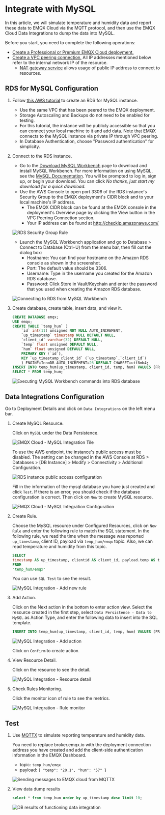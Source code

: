 # Integrate with MySQL

In this article, we will simulate temperature and humidity data and report these data to EMQX Cloud via the MQTT protocol, and then use the EMQX Cloud Data Integrations to dump the data into MySQL.

Before you start, you need to complete the following operations:

- [Create a Professional or Premium EMQX Cloud deployment.](../deployments/create_deployment.md)
- [Create a VPC peering connection.](../deployments/vpc_peering.md) All IP addresses mentioned below refer to the internal network IP of the resource.
  - [NAT gateway service](../vas/nat-gateway.md) allows usage of public IP address to connect to resources.

## RDS for MySQL Configuration

1. Follow [this AWS tutorial](https://aws.amazon.com/getting-started/hands-on/create-mysql-db/) to create an RDS for MySQL instance.

    - Use the same VPC that has been peered to the EMQX deployment.
    - Storage Autoscaling and Backups do not need to be enabled for testing.
    - For this tutorial, the instance will be publicly accessible so that you can connect your local machine to it and add data. Note that EMQX connects to the MySQL instance via private IP through VPC peering.
    - In Database Authentication, choose "Password authentication" for simplicity.

2. Connect to the RDS instance.

    - Go to the [Download MySQL Workbench](http://dev.mysql.com/downloads/workbench/) page to download and install MySQL Workbench. For more information on using MySQL, see the [MySQL Documentation](http://dev.mysql.com/doc/). You will be prompted to log in, sign up, or begin your download.  You can click *No thanks, just start my download for a quick download*.
    - Use the AWS Console to open port 3306 of the RDS instance's Security Group to the EMQX deployment's CIDR block and to your local machine's IP address.
      - The EMQX CIDR block can be found at the EMQX console in the deployment's Overview page by clicking the View button in the VPC Peering Connection section.
      - Your IP address can be found at <http://checkip.amazonaws.com/>

    ![RDS Security Group Rule](./_assets/rds_sec_group.png)

    - Launch the MySQL Workbench application and go to Database > Connect to Database (Ctrl+U) from the menu bar, then fill out the dialog box:
      - Hostname: You can find your hostname on the Amazon RDS console as shown in the screenshot.  
      - Port: The default value should be 3306.
      - Username: Type in the username you created for the Amazon RDS database.
      - Password: Click Store in Vault/Keychain and enter the password that you used when creating the Amazon RDS database.

    ![Connecting to RDS from MySQL Workbench](./_assets/rds_mysqlworkbench_conn.png)

3. Create database, create table, insert data, and view it.

    ```sql
    CREATE DATABASE emqx;
    USE emqx;
    CREATE TABLE `temp_hum` (
        `id` int(11) unsigned NOT NULL AUTO_INCREMENT,
        `up_timestamp` timestamp NULL DEFAULT NULL,
        `client_id` varchar(32) DEFAULT NULL,
        `temp` float unsigned DEFAULT NULL,
        `hum` float unsigned DEFAULT NULL,
        PRIMARY KEY (`id`),
        KEY `up_timestamp_client_id` (`up_timestamp`,`client_id`)
        ) ENGINE=InnoDB AUTO_INCREMENT=26 DEFAULT CHARSET=utf8mb4;
    INSERT INTO temp_hum(up_timestamp, client_id, temp, hum) VALUES (FROM_UNIXTIME(1603963414), 'temp_hum-001', 19.1, 55);
    SELECT * FROM temp_hum;
    ```

    ![Executing MySQL Workbench commands into RDS database](./_assets/rds_mysqlworkbench_exec.png)

## Data Integrations Configuration

Go to Deployment Details and click on `Data Integrations` on the left menu bar.

1. Create MySQL Resource.

    Click on `MySQL` under the Data Persistence.

    ![EMQX Cloud - MySQL Integration Tile](./_assets/rds_mysql_integration_tile.png)

    To use the AWS endpoint, the instance's public access must be disabled. The setting can be changed in the AWS Console at RDS > Databases > [DB Instance] > Modify > Connectivity > Additional Configuration.

    ![RDS instance public access configuration](_assets/rds_public_access_config.png)

    Fill in the information of the mysql database you have just created and click `Test`. If there is an error, you should check if the database configuration is correct. Then click on `New` to create MySQL resource.

    ![EMQX Cloud - MySQL Integration Configuration](./_assets/rds_mysql_integration_config.png)

2. Create Rule.

    Choose the MySQL resource under Configured Resources, click on `New Rule` and enter the following rule to match the SQL statement. In the following rule, we read the time when the message was reported `up_timestamp`, client ID, payload via `temp_hum/emqx` topic. Also, we can read temperature and humidity from this topic.

    ```sql
    SELECT
    timestamp AS up_timestamp, clientid AS client_id, payload.temp AS temp, payload.hum AS hum  
    FROM
    "temp_hum/emqx"
    ```

    You can use `SQL Test` to see the result.

    ![MySQL Integration - Add new rule](./_assets/mysql_create_rule.png)

3. Add Action.

    Click on the Next action in the bottom to enter action view. Select the resource created in the first step, select `Data Persistence - Data to MySQL` as Action Type, and enter the following data to insert into the SQL template.

    ```sql
    INSERT INTO temp_hum(up_timestamp, client_id, temp, hum) VALUES (FROM_UNIXTIME(${up_timestamp}/1000), ${client_id}, ${temp}, ${hum}) 
    ```

    ![MySQL Integration - Add action](./_assets/rds_mysql_new_action.png)

    Click on `Confirm` to create action.

4. View Resource Detail.

    Click on the resource to see the detail.

    ![MySQL Integration - Resource detail](./_assets/rds_mysql_resource_detail.png)

5. Check Rules Monitoring.

    Click the monitor icon of rule to see the metrics.

    ![MySQL Integration - Rule monitor](./_assets/rds_mysql_monitor.png)

## Test

1. Use [MQTTX](https://mqttx.app/) to simulate reporting temperature and humidity data.

    You need to replace broker.emqx.io with the deployment connection address you have created and add the client-side authentication information in the EMQX Dashboard.

    - topic: `temp_hum/emqx`
    - payload: `{ "temp": "20.1", "hum": "57" }`

    ![Sending messages to EMQX cloud from MQTTX](./_assets/mqttx_publish.png)

2. View data dump results

    ```sql
    select * from temp_hum order by up_timestamp desc limit 10;
    ```

    ![DB results of functioning data integration](./_assets/mysql_query_result.png)
